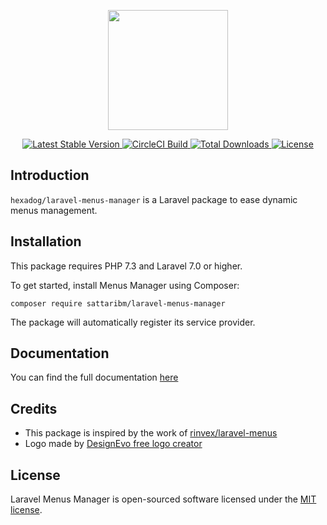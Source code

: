<p align="center"><img src="https://i.ibb.co/NjHCx4X/laravel-menus-manager.png" height="192"></p>

<p align="center">
    <a href="https://packagist.org/packages/hexadog/laravel-menus-manager">
        <img src="https://poser.pugx.org/hexadog/laravel-menus-manager/v" alt="Latest Stable Version">
    </a>
    <a href="https://packagist.org/packages/hexadog/laravel-menus-manager">
        <img src="https://poser.pugx.org/hexadog/laravel-menus-manager/circleci" alt="CircleCI Build">
    </a>
    <a href="https://packagist.org/packages/hexadog/laravel-menus-manager">
        <img src="https://poser.pugx.org/hexadog/laravel-menus-manager/downloads" alt="Total Downloads">
    </a>
    <a href="https://packagist.org/packages/hexadog/laravel-themes-manager">
        <img src="https://poser.pugx.org/hexadog/laravel-menus-manager/license" alt="License">
    </a>
</p>

<!-- omit in toc -->
## Introduction
<code>hexadog/laravel-menus-manager</code> is a Laravel package to ease dynamic menus management.

<!-- omit in toc -->
## Installation
This package requires PHP 7.3 and Laravel 7.0 or higher.

To get started, install Menus Manager using Composer:
```shell
composer require sattaribm/laravel-menus-manager
```

The package will automatically register its service provider.

## Documentation
You can find the full documentation [here](https://laravel-menus-manager.netlify.app)

<!-- omit in toc -->
## Credits
- This package is inspired by the work of [rinvex/laravel-menus](https://github.com/rinvex/laravel-menus)
- Logo made by [DesignEvo free logo creator](https://www.designevo.com/logo-maker/)

<!-- omit in toc -->
## License
Laravel Menus Manager is open-sourced software licensed under the [MIT license](LICENSE).
